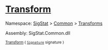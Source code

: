 # [Transform](./OnePixelThinning-100663682.md)

Namespace: [SigStat]() > [Common](./../../README.md) > [Transforms](./../README.md)

Assembly: SigStat.Common.dll

<sub>[Transform](./OnePixelThinning-100663682.md) ( [`Signature`](./../../Signature.md) signature )         </sub>
